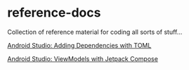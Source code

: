 # reference-docs
Collection of reference material for coding all sorts of stuff...

[Android Studio: Adding Dependencies with TOML](android-studio-adding-dependencies-with-toml.md)

[Android Studio: ViewModels with Jetpack Compose](android-studio-viewmodel-compose-counter-example.md)
